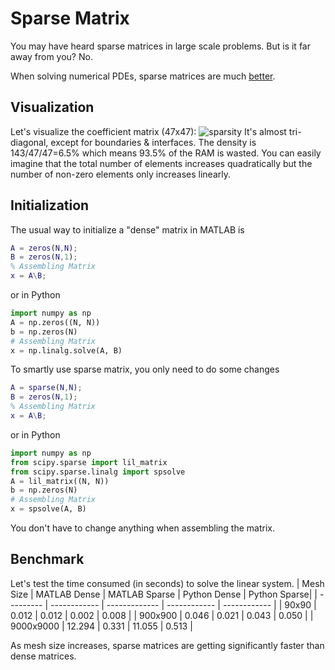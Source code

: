 # Sparse Matrix
You may have heard sparse matrices in large scale problems. But is it far away from you? No.

When solving numerical PDEs, sparse matrices are much [better](https://www.mathworks.com/help/matlab/math/computational-advantages-of-sparse-matrices.html).

## Visualization
Let's visualize the coefficient matrix (47x47):
![sparsity](https://user-images.githubusercontent.com/12702149/109365270-c7d7ce00-785e-11eb-8a3b-0eea5ae73d61.png)
It's almost tri-diagonal, except for boundaries & interfaces. The density is 143/47/47=6.5% which means 93.5% of the RAM is wasted. You can easily imagine that the total number of elements increases quadratically but the number of non-zero elements only increases linearly.

## Initialization
The usual way to initialize a "dense" matrix in MATLAB is
```MATLAB
A = zeros(N,N);
B = zeros(N,1);
% Assembling Matrix
x = A\B;
```
or in Python
```Python
import numpy as np
A = np.zeros((N, N))
b = np.zeros(N)
# Assembling Matrix
x = np.linalg.solve(A, B)
```
To smartly use sparse matrix, you only need to do some changes
```MATLAB
A = sparse(N,N);
B = zeros(N,1);
% Assembling Matrix
x = A\B;
```
or in Python
```Python
import numpy as np
from scipy.sparse import lil_matrix
from scipy.sparse.linalg import spsolve
A = lil_matrix((N, N))
b = np.zeros(N)
# Assembling Matrix
x = spsolve(A, B)
```
You don't have to change anything when assembling the matrix.

## Benchmark
Let's test the time consumed (in seconds) to solve the linear system.
| Mesh Size | MATLAB Dense | MATLAB Sparse | Python Dense | Python Sparse|
| --------- | ------------ | ------------- | ------------ | ------------ |
| 90x90 | 0.012 | 0.012 | 0.002 | 0.008 |
|	900x900 | 0.046 | 0.021 | 0.043 | 0.050 |
|	9000x9000 | 12.294 | 0.331 | 11.055 | 0.513 |

As mesh size increases, sparse matrices are getting significantly faster than dense matrices.

